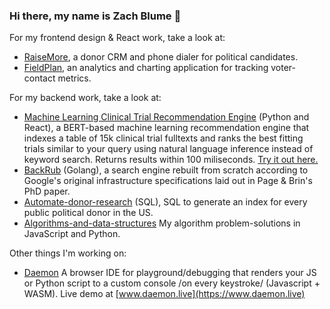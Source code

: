 ### Hi there, my name is Zach Blume 👋

For my frontend design & React work, take a look at:
* [RaiseMore](https://github.com/zachblume/raisemore), a donor CRM and phone dialer for political candidates.
* [FieldPlan](https://github.com/zachblume/fieldplan), an analytics and charting application for tracking voter-contact metrics.

For my backend work, take a look at:
* [Machine Learning Clinical Trial Recommendation Engine](https://github.com/zachblume/machine-learning-recommendation-engine-demo) (Python and React), a BERT-based machine learning recommendation engine that indexes a table of 15k clinical trial fulltexts and ranks the best fitting trials similar to your query using natural language inference instead of keyword search. Returns results within 100 miliseconds. [Try it out here.](https://tmn-demo.vercel.app/)
* [BackRub](https://github.com/zachblume/backrub) (Golang), a search engine rebuilt from scratch according to Google's original infrastructure specifications laid out in Page & Brin's PhD paper.
* [Automate-donor-research](https://github.com/zachblume/automate-donor-research) (SQL), SQL to generate an index for every public political donor in the US.
* [Algorithms-and-data-structures](https://github.com/zachblume/algorithms-and-data-structures) My algorithm problem-solutions in JavaScript and Python.

Other things I'm working on:
* [Daemon](https://github.com/zachblume/daemon) A browser IDE for playground/debugging that renders your JS or Python script to a custom console /on every keystroke/ (Javascript + WASM). Live demo at [www.daemon.live](https://www.daemon.live)
